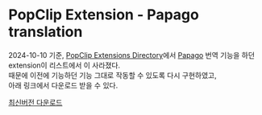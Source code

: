 # PopClip Extension - Papago translation

2024-10-10 기준, [PopClip Extensions Directory](https://www.popclip.app/extensions/)에서 [Papago](https://papago.naver.com/) 번역 기능을 하던 extension이 리스트에서 이 사라졌다.  
때문에 이전에 기능하던 기능 그대로 작동할 수 있도록 다시 구현하였고,  
아래 링크에서 다운로드 받을 수 있다. 

[최신버전 다운로드](https://github.com/inchanS/popclip-papago-Translation/releases/latest)

